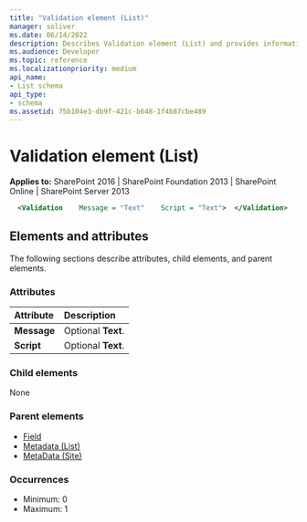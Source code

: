 ```yaml
---
title: "Validation element (List)"
manager: soliver
ms.date: 06/14/2022
description: Describes Validation element (List) and provides information on elements and attributes.
ms.audience: Developer
ms.topic: reference
ms.localizationpriority: medium
api_name:
- List schema
api_type:
- schema
ms.assetid: 75b104e3-db9f-421c-b648-1f4b87cbe489
---
```


# Validation element (List)

**Applies to:** SharePoint 2016 | SharePoint Foundation 2013 | SharePoint Online | SharePoint Server 2013

```XML
  <Validation    Message = "Text"    Script = "Text">  </Validation>
```

## Elements and attributes

The following sections describe attributes, child elements, and parent elements.

### Attributes

|**Attribute**|**Description**|
|:-----|:-----|
|**Message** <br/> |Optional **Text**.  <br/> |
|**Script** <br/> |Optional **Text**.  <br/> |

### Child elements

None

### Parent elements

- [Field](field-element-list.md)
- [Metadata (List)](metadata-element-list.md)
- [MetaData (Site)](metadata-element-site.md)

### Occurrences

- Minimum: 0
- Maximum: 1

<br/>
